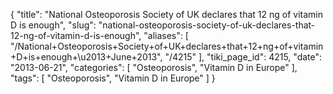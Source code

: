 {
    "title": "National Osteoporosis Society of UK declares that 12 ng of vitamin D is enough",
    "slug": "national-osteoporosis-society-of-uk-declares-that-12-ng-of-vitamin-d-is-enough",
    "aliases": [
        "/National+Osteoporosis+Society+of+UK+declares+that+12+ng+of+vitamin+D+is+enough+\u2013+June+2013",
        "/4215"
    ],
    "tiki_page_id": 4215,
    "date": "2013-06-21",
    "categories": [
        "Osteoporosis",
        "Vitamin D in Europe"
    ],
    "tags": [
        "Osteoporosis",
        "Vitamin D in Europe"
    ]
}